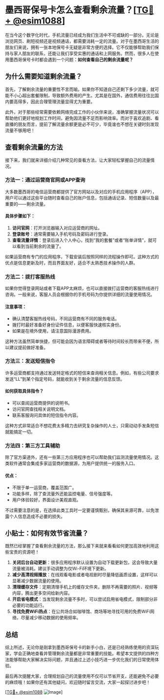 # 墨西哥保号卡怎么查看剩余流量？[[TG💪+ @esim1088](https://t.me/s/esim1088)]

在当今这个数字化时代，手机流量已经成为我们生活中不可或缺的一部分。无论是浏览网页、刷短视频还是视频通话，都需要消耗一定的流量。对于在墨西哥生活的朋友们来说，拥有一张本地保号卡无疑是非常方便的选择。它不仅能够帮助我们保持与家人朋友的联系，还能让我们享受实惠的通话和上网服务。然而，很多人在使用墨西哥保号卡时都会遇到一个问题：**如何查看自己的剩余流量呢？**

## 为什么需要知道剩余流量？

首先，了解剩余流量的重要性不言而喻。如果你不知道自己还剩下多少流量，就可能不小心超出套餐限制，导致额外费用的产生。尤其是在国外，通信费用往往比国内要高得多，因此合理管理流量显得尤为重要。

此外，对于那些经常需要依赖网络完成工作的小伙伴来说，准确掌握流量状况可以帮助他们更好地规划工作时间，避免因流量不足而影响效率。而对于喜欢追剧、看直播的朋友而言，提前了解流量余额更是必不可少，毕竟谁也不想在关键时刻发现流量不够用吧！

## 查看剩余流量的方法

接下来，我们就来详细介绍几种常见的查看方法，让大家轻松掌握自己的流量情况。

### 方法一：通过运营商官网或APP查询

大多数墨西哥的电信运营商都提供了官方网站以及对应的手机应用程序（APP），用户可以通过这些平台随时查看自己的账户信息，包括通话记录、短信数量以及最重要的——剩余流量。

#### 具体步骤如下：
1. **访问官网**：打开浏览器输入对应运营商的网址。
2. **登录账号**：通常需要输入手机号码及密码进行登录。
3. **查看流量详情**：登录后进入个人中心，找到“我的套餐”或者“账单详情”，就可以看到当前剩余的流量了。

如果运营商有专门的应用程序，下载安装后按照同样的流程操作即可。这种方式的优点是信息更新及时，而且界面友好，适合不太熟悉技术操作的人群。

### 方法二：拨打客服热线

如果你觉得登录网站或者下载APP太麻烦，也可以直接拨打运营商的客服热线进行咨询。一般来说，客服人员会根据你的手机号码为你提供详细的流量使用情况。

#### 注意事项：
- 确认清楚客服热线号码，不同运营商有不同的服务电话。
- 拨打时最好准备好身份证件信息，以便客服快速核实身份。
- 如果是在境外使用，请注意国际漫游费用。

这种方法虽然简单快捷，但可能会因为语言障碍或者等待时间较长而带来不便，所以建议提前做好准备。

### 方法三：发送短信指令

许多运营商都支持通过发送特定格式的短信来查询相关信息。例如，有些公司要求发送“LL”到某个指定号码，就能收到关于剩余流量的信息反馈。

#### 如何获取具体指令？
- 可以查阅运营商提供的说明书。
- 访问官网查找相关说明文档。
- 联系客服询问具体的短信指令内容。

这种方式非常适合不想花费太多精力去研究复杂操作的人士，只需动动手发条短信就能搞定一切。

### 方法四：第三方工具辅助

除了官方渠道外，还有一些第三方应用程序也可以帮助我们监测流量使用情况。这类软件通常会集成多家运营商的数据源，为用户提供统一的服务入口。

#### 优点：
- 不限于单一运营商，覆盖范围广。
- 功能多样，除了查流量外还能监控电量、信号强度等。
- 用户体验较好，界面设计美观直观。

不过需要注意的是，在选择此类工具时一定要谨慎甄别，确保其来源可靠，以免泄露个人信息造成不必要的损失。

## 小贴士：如何有效节省流量？

既然已经掌握了查看剩余流量的方法，那么接下来就来看看如何更加高效地利用这些宝贵的资源吧！

1. **关闭后台自动更新**：很多应用程序默认设置为自动下载更新包，这会导致大量流量被消耗。建议手动调整为仅Wi-Fi环境下更新。
2. **减少高清视频播放**：在线观看电影或者电视剧时尽量降低画质设置，这样可以显著减少数据流量的使用。
3. **清理缓存文件**：定期清理手机上的缓存文件夹，删除不再需要的照片、视频等内容，腾出更多空间给新内容。
4. **开启省电模式**：当发现剩余流量不多时，可以尝试启用省电模式，限制部分非必要的功能运行。
5. **寻找免费WiFi热点**：在公共场合如咖啡馆、商场等地寻找可用的免费WiFi网络，尽量减少移动数据的使用频率。

## 总结

综上所述，无论你是刚拿到墨西哥保号卡的新手小白，还是已经熟练使用的资深玩家，学会正确地查看并管理剩余流量都是非常重要的技能。希望本文提供的四种方法能够帮助大家解决实际问题，并且通过上述小技巧进一步优化我们的日常使用体验。

最后再次提醒大家，合理规划自己的流量使用不仅可以节省开支，还能避免不必要的麻烦哦！如果你还有其他疑问，欢迎随时留言交流，大家一起探讨进步吧！

[[TG💪+ @esim1088](https://t.me/s/esim1088) ![Image](https://i.postimg.cc/4NQfJmqS/Snipaste-2025-05-13-00-14-12.png)]